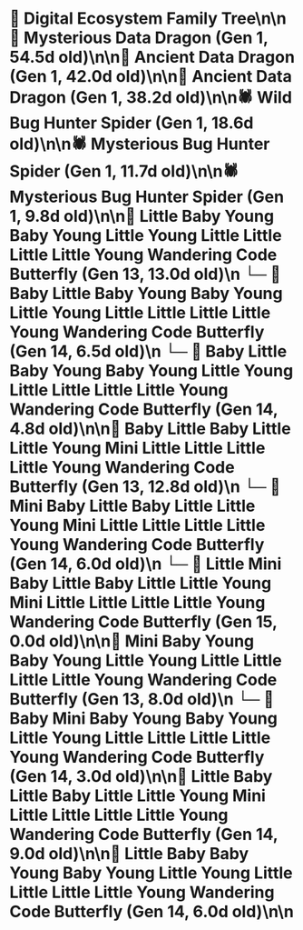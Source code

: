 # 🌳 Digital Ecosystem Family Tree\n\n🐉 Mysterious Data Dragon (Gen 1, 54.5d old)\n\n🐉 Ancient Data Dragon (Gen 1, 42.0d old)\n\n🐉 Ancient Data Dragon (Gen 1, 38.2d old)\n\n🕷️ Wild Bug Hunter Spider (Gen 1, 18.6d old)\n\n🕷️ Mysterious Bug Hunter Spider (Gen 1, 11.7d old)\n\n🕷️ Mysterious Bug Hunter Spider (Gen 1, 9.8d old)\n\n🦋 Little Baby Young Baby Young Little Young Little Little Little Little Young Wandering Code Butterfly (Gen 13, 13.0d old)\n  └─ 🦋 Baby Little Baby Young Baby Young Little Young Little Little Little Little Young Wandering Code Butterfly (Gen 14, 6.5d old)\n  └─ 🦋 Baby Little Baby Young Baby Young Little Young Little Little Little Little Young Wandering Code Butterfly (Gen 14, 4.8d old)\n\n🦋 Baby Little Baby Little Little Young Mini Little Little Little Little Young Wandering Code Butterfly (Gen 13, 12.8d old)\n  └─ 🦋 Mini Baby Little Baby Little Little Young Mini Little Little Little Little Young Wandering Code Butterfly (Gen 14, 6.0d old)\n    └─ 🦋 Little Mini Baby Little Baby Little Little Young Mini Little Little Little Little Young Wandering Code Butterfly (Gen 15, 0.0d old)\n\n🦋 Mini Baby Young Baby Young Little Young Little Little Little Little Young Wandering Code Butterfly (Gen 13, 8.0d old)\n  └─ 🦋 Baby Mini Baby Young Baby Young Little Young Little Little Little Little Young Wandering Code Butterfly (Gen 14, 3.0d old)\n\n🦋 Little Baby Little Baby Little Little Young Mini Little Little Little Little Young Wandering Code Butterfly (Gen 14, 9.0d old)\n\n🦋 Little Baby Baby Young Baby Young Little Young Little Little Little Little Young Wandering Code Butterfly (Gen 14, 6.0d old)\n\n